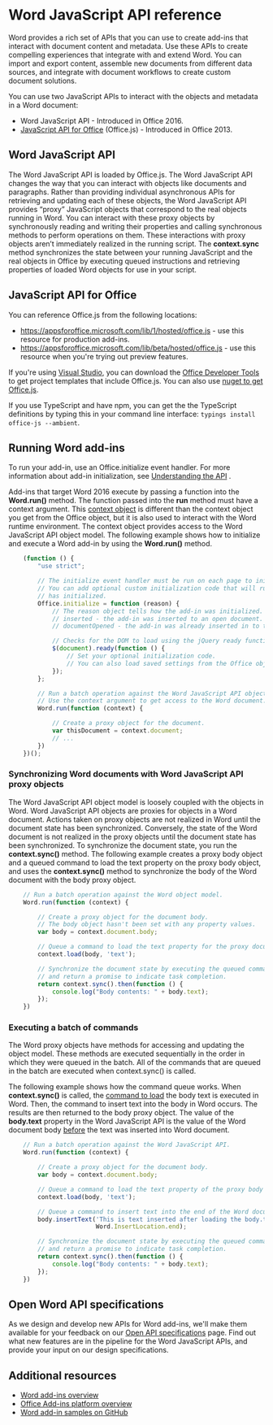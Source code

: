 # Word JavaScript API reference

Word provides a rich set of APIs that you can use to create add-ins that interact with document content and metadata. Use these APIs to create compelling experiences that integrate with and extend Word. You can import and export content, assemble new documents from different data sources, and integrate with document workflows to create custom document solutions.

You can use two JavaScript APIs to interact with the objects and metadata in a Word document:

- Word JavaScript API - Introduced in Office 2016.
- [JavaScript API for Office](../javascript-api-for-office.md) (Office.js) - Introduced in Office 2013.

## Word JavaScript API

The Word JavaScript API is loaded by Office.js. The Word JavaScript API changes the way that you can interact with objects like documents and paragraphs. Rather than providing individual asynchronous APIs for retrieving and updating each of these objects, the Word JavaScript API provides “proxy” JavaScript objects that correspond to the real objects running in Word. You can interact with these proxy objects by synchronously reading and writing their properties and calling synchronous methods to perform operations on them. These interactions with proxy objects aren’t immediately realized in the running script. The **context.sync** method synchronizes the state between your running JavaScript and the real objects in Office by executing queued instructions and retrieving properties of loaded Word objects for use in your script.

## JavaScript API for Office

You can reference Office.js from the following locations:

* https://appsforoffice.microsoft.com/lib/1/hosted/office.js - use this resource for production add-ins.
* https://appsforoffice.microsoft.com/lib/beta/hosted/office.js - use this resource when you're trying out preview features.

If you're using [Visual Studio](https://www.visualstudio.com/products/free-developer-offers-vs), you can download the [Office Developer Tools](https://www.visualstudio.com/features/office-tools-vs.aspx) to get project templates that include Office.js.  You can also use [nuget to get Office.js](https://www.nuget.org/packages/Microsoft.Office.js/).

If you use TypeScript and have npm, you can get the the TypeScript definitions by typing this in your command line interface: ```typings install office-js --ambient```.

## Running Word add-ins

To run your add-in, use an Office.initialize event handler. For more information about add-in initialization, see [Understanding the API](../../docs/develop/understanding-the-javascript-api-for-office.md) .

Add-ins that target Word 2016 execute by passing a function into the **Word.run()** method. The function passed into the **run** method must have a context argument. This [context object](https://dev.office.com/reference/add-ins/word/requestcontext) is different than the context object you get from the Office object, but it is also used to interact with the Word runtime environment. The context object provides access to the Word JavaScript API object model. The following example shows how to initialize and execute a Word add-in by using the **Word.run()** method.

```js
    (function () {
        "use strict";

        // The initialize event handler must be run on each page to initialize Office JS.
        // You can add optional custom initialization code that will run after OfficeJS
        // has initialized.
        Office.initialize = function (reason) {
            // The reason object tells how the add-in was initialized. The values can be:
            // inserted - the add-in was inserted to an open document.
            // documentOpened - the add-in was already inserted in to the document and the document was opened.

            // Checks for the DOM to load using the jQuery ready function.
            $(document).ready(function () {
                // Set your optional initialization code.
                // You can also load saved settings from the Office object.
            });
        };

        // Run a batch operation against the Word JavaScript API object model.
        // Use the context argument to get access to the Word document.
        Word.run(function (context) {

            // Create a proxy object for the document.
            var thisDocument = context.document;
            // ...
        })
    })();
```

### Synchronizing Word documents with Word JavaScript API proxy objects

The Word JavaScript API object model is loosely coupled with the objects in Word. Word JavaScript API objects are proxies for objects in a Word document. Actions taken on proxy objects are not realized in Word until the document state has been synchronized. Conversely, the state of the Word document is not realized in the proxy objects until the document state has been synchronized. To synchronize the document state, you run the **context.sync()** method. The following example creates a proxy body object and a queued command to load the text property on the proxy body object, and uses the **context.sync()** method to synchronize the body of the Word document with the body proxy object.

```js
    // Run a batch operation against the Word object model.
    Word.run(function (context) {

        // Create a proxy object for the document body.
        // The body object hasn't been set with any property values.
        var body = context.document.body;

        // Queue a command to load the text property for the proxy document body object.
        context.load(body, 'text');

        // Synchronize the document state by executing the queued commands,
        // and return a promise to indicate task completion.
        return context.sync().then(function () {
            console.log("Body contents: " + body.text);
        });
    })
```

### Executing a batch of commands

The Word proxy objects have methods for accessing and updating the object model. These methods are executed sequentially in the order in which they were queued in the batch. All of the commands that are queued in the batch are executed when context.sync() is called.

The following example shows how the command queue works. When **context.sync()** is called, the [command to load](https://dev.office.com/reference/add-ins/word/loadoption) the body text is executed in Word. Then, the command to insert text into the body in Word occurs. The results are then returned to the body proxy object. The value of the **body.text** property in the Word JavaScript API is the value of the Word document body <u>before</u> the text was inserted into Word document.


```js
    // Run a batch operation against the Word JavaScript API.
    Word.run(function (context) {

        // Create a proxy object for the document body.
        var body = context.document.body;

        // Queue a command to load the text property of the proxy body object.
        context.load(body, 'text');

        // Queue a command to insert text into the end of the Word document body.
        body.insertText('This is text inserted after loading the body.text property',
                        Word.InsertLocation.end);

        // Synchronize the document state by executing the queued commands,
        // and return a promise to indicate task completion.
        return context.sync().then(function () {
            console.log("Body contents: " + body.text);
        });
    })
```

## Open Word API specifications

As we design and develop new APIs for Word add-ins, we'll make them available for your feedback on our [Open API specifications](https://dev.office.com/reference/add-ins/openspec) page. Find out what new features are in the pipeline for the Word JavaScript APIs, and provide your input on our design specifications.

## Additional resources

* [Word add-ins overview](../../docs/word/word-add-ins-programming-overview.md )
* [Office Add-ins platform overview](../../docs/overview/office-add-ins.md)
* [Word add-in samples on GitHub](https://github.com/OfficeDev?utf8=%E2%9C%93&query=Word)
